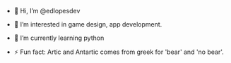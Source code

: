 - 👋 Hi, I’m @edlopesdev
- 👀 I’m interested in game design, app development.
- 🌱 I’m currently learning python

- ⚡ Fun fact: Artic and Antartic comes from greek for 'bear' and 'no bear'.

<!---
edlopesdev/edlopesdev is a ✨ special ✨ repository because its `README.md` (this file) appears on your GitHub profile.
You can click the Preview link to take a look at your changes.
--->
